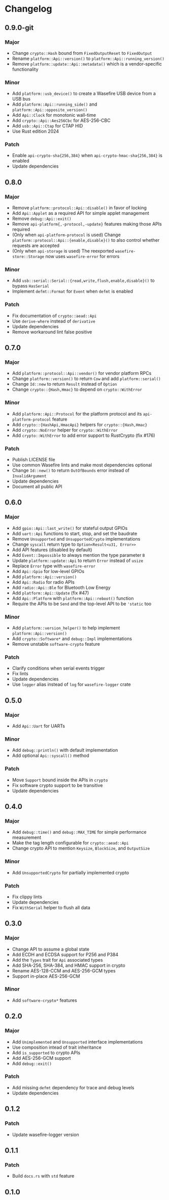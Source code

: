 # Changelog

## 0.9.0-git

### Major

- Change `crypto::Hash` bound from `FixedOutputReset` to `FixedOutput`
- Rename `platform::Api::version()` to `platform::Api::running_version()`
- Remove `platform::update::Api::metadata()` which is a vendor-specific functionality

### Minor

- Add `platform::usb_device()` to create a Wasefire USB device from a USB bus
- Add `platform::Api::running_side()` and `platform::Api::opposite_version()`
- Add `Api::Clock` for monotonic wall-time
- Add `crypto::Api::Aes256Cbc` for AES-256-CBC
- Add `usb::Api::Ctap` for CTAP HID
- Use Rust edition 2024

### Patch

- Enable `api-crypto-sha{256,384}` when `api-crypto-hmac-sha{256,384}` is enabled
- Update dependencies

## 0.8.0

### Major

- Remove `platform::protocol::Api::disable()` in favor of locking
- Add `Api::Applet` as a required API for simple applet management
- Remove `debug::Api::exit()`
- Remove `api-platform{,-protocol,-update}` features making those APIs required
- (Only when `api-platform-protocol` is used) Change `platform::protocol::Api::{enable,disable}()`
  to also control whether requests are accepted
- (Only when `api-storage` is used) The reexported `wasefire-store::Storage` now uses
  `wasefire-error` for errors

### Minor

- Add `usb::serial::Serial::{read,write,flush,enable,disable}()` to bypass `HasSerial`
- Implement `defmt::Format` for `Event` when `defmt` is enabled

### Patch

- Fix documentation of `crypto::aead::Api`
- Use `derive-where` instead of `derivative`
- Update dependencies
- Remove workaround lint false positive

## 0.7.0

### Major

- Add `platform::protocol::Api::vendor()` for vendor platform RPCs
- Change `platform::version()` to return `Cow` and add `platform::serial()`
- Change `Id::new` to return `Result` instead of `Option`
- Change `crypto::{Hash,Hmac}` to depend on `crypto::WithError`

### Minor

- Add `platform::Api::Protocol` for the platform protocol and its `api-platform-protocol` feature
- Add `crypto::{HashApi,HmacApi}` helpers for `crypto::{Hash,Hmac}`
- Add `crypto::NoError` helper for `crypto::WithError`
- Add `crypto::WithError` to add error support to RustCrypto (fix #176)

### Patch

- Publish LICENSE file
- Use common Wasefire lints and make most dependencies optional
- Change `Id::new()` to return `OutOfBounds` error instead of `InvalidArgument`
- Update dependencies
- Document all public API

## 0.6.0

### Major

- Add `gpio::Api::last_write()` for stateful output GPIOs
- Add `uart::Api` functions to start, stop, and set the baudrate
- Remove `Unsupported` and `UnsupportedCrypto` implementations
- Change `syscall` return type to `Option<Result<u31, Error>>`
- Add API features (disabled by default)
- Add `Event::Impossible` to always mention the type parameter `B`
- Update `platform::update::Api` to return `Error` instead of `usize`
- Replace `Error` type with `wasefire-error`
- Add `Api::Gpio` for low-level GPIOs
- Add `platform::Api::version()`
- Add `Api::Radio` for radio APIs
- Add `radio::Api::Ble` for Bluetooth Low Energy
- Add `platform::Api::Update` (fix #47)
- Add `Api::Platform` with `platform::Api::reboot()` function
- Require the APIs to be `Send` and the top-level API to be `'static` too

### Minor

- Add `platform::version_helper()` to help implement `platform::Api::version()`
- Add `crypto::Software*` and `debug::Impl` implementations
- Remove unstable `software-crypto` feature

### Patch

- Clarify conditions when serial events trigger
- Fix lints
- Update dependencies
- Use `logger` alias instead of `log` for `wasefire-logger` crate

## 0.5.0

### Major

- Add `Api::Uart` for UARTs

### Minor

- Add `debug::println()` with default implementation
- Add optional `Api::syscall()` method

### Patch

- Move `Support` bound inside the APIs in `crypto`
- Fix software crypto support to be transitive
- Update dependencies

## 0.4.0

### Major

- Add `debug::time()` and `debug::MAX_TIME` for simple performance measurement
- Make the tag length configurable for `crypto::aead::Api`
- Change crypto API to mention `Keysize`, `BlockSize`, and `OutputSize`

### Minor

- Add `UnsupportedCrypto` for partially implemented crypto

### Patch

- Fix clippy lints
- Update dependencies
- Fix `WithSerial` helper to flush all data

## 0.3.0

### Major

- Change API to assume a global state
- Add ECDH and ECDSA support for P256 and P384
- Add the `Types` trait for `Api` associated types
- Add SHA-256, SHA-384, and HMAC support in crypto
- Rename AES-128-CCM and AES-256-GCM types
- Support in-place AES-256-GCM

### Minor

- Add `software-crypto*` features

## 0.2.0

### Major

- Add `Unimplemented` and `Unsupported` interface implementations
- Use composition intead of trait inheritance
- Add `is_supported` to crypto APIs
- Add AES-256-GCM support
- Add `debug::exit()`

### Patch

- Add missing `defmt` dependency for trace and debug levels
- Update dependencies

## 0.1.2

### Patch

- Update wasefire-logger version

## 0.1.1

### Patch

- Build `docs.rs` with `std` feature

## 0.1.0

<!-- Increment to skip CHANGELOG.md test: 8 -->
